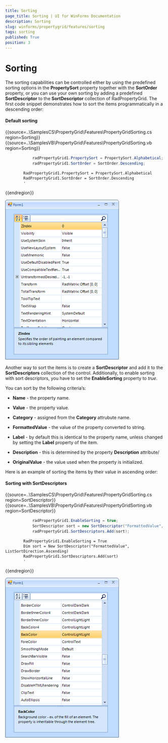 ```yaml
---
title: Sorting
page_title: Sorting | UI for WinForms Documentation
description: Sorting
slug: winforms/propertygrid/features/sorting
tags: sorting
published: True
position: 3
---
```


# Sorting

The sorting capabilities can be controlled either by using the predefined sorting options in the __PropertySort__ property together with the __SortOrder__ property, or you can use your own sorting by adding a predefined __SortDescriptor__ to the __SortDescriptor__ collection of RadPropertyGrid. The first code snippet demonstrates how to sort the items programmatically in a descending order:

#### Default sorting

{{source=..\SamplesCS\PropertyGrid\Features\PropertyGridSorting.cs region=Sorting}} 
{{source=..\SamplesVB\PropertyGrid\Features\PropertyGridSorting.vb region=Sorting}} 

````C#
            radPropertyGrid1.PropertySort = PropertySort.Alphabetical;
            radPropertyGrid1.SortOrder = SortOrder.Descending;
````
````VB.NET
        RadPropertyGrid1.PropertySort = PropertySort.Alphabetical
        RadPropertyGrid1.SortOrder = SortOrder.Descending
        '
````

{{endregion}} 


![propertygrid-features-sorting 001](images/propertygrid-features-sorting001.png)

Another way to sort the items is to create a __SortDescriptor__ and add it to the __SortDescriptors__ collection of the control. Additionally, to enable sorting with sort descriptors, you have to set the __EnableSorting__ property to *true*.

You can sort by the following criteria’s:      

* __Name__ - the property name.

* __Value__ - the property value.

* __Category__ - assigned from the __Category__ attrubute name.

* __FormattedValue__ - the value of the property converted to string.

* __Label__ - by default this is identical to the property name, unless changed by setting the __Label__ property of the item.

* __Description__ - this is determined by the property __Description__ attribute/

* __OriginalValue__ - the value used when the property is initialized.

Here is an example of sorting the items by their value in ascending order:

#### Sorting with SortDescriptors

{{source=..\SamplesCS\PropertyGrid\Features\PropertyGridSorting.cs region=SortDescriptor}} 
{{source=..\SamplesVB\PropertyGrid\Features\PropertyGridSorting.vb region=SortDescriptor}} 

````C#
            radPropertyGrid1.EnableSorting = true;
            SortDescriptor sort = new SortDescriptor("FormattedValue", ListSortDirection.Ascending);
            radPropertyGrid1.SortDescriptors.Add(sort);
````
````VB.NET
        RadPropertyGrid1.EnableSorting = True
        Dim sort = New SortDescriptor("FormattedValue", ListSortDirection.Ascending)
        RadPropertyGrid1.SortDescriptors.Add(sort)
        '
````

{{endregion}}

![propertygrid-features-sorting 002](images/propertygrid-features-sorting002.png)
